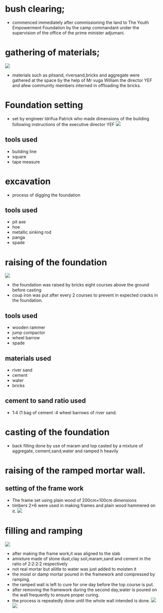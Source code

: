 # bush clearing;
- commenced immediately after commissioning the land to The Youth Empowerment Foundation by the camp commandant under the supervision of the office of the prime minister adjumani.
# gathering of materials;
![](Images/setting.jpg)
- materials such as pitsand, riversand,bricks and aggregate were gathered at the space by the help of Mr vuga William the director YEF and afew community members interned in offloading the bricks.
# Foundation setting
- set by engineer Idrifua Patrick who made dimensions of the building following instructions of the executive director YEF
![](Images/setting.jpg)

## tools used
- building line
- square
- tape measure
# excavation
- process of digging the foundation
## tools used
- pit axe
- hoe
- metallic sinking rod
- panga
- spade
# raising of the foundation
![](Images/raisingfoudation.jpeg)
- the foundation was raised by bricks eight courses above the ground before casting
- coup iron was put after every 2 courses to prevent in expected cracks in the foundation.
## tools used
- wooden rammer
- jump compactor
- wheel barrow
- spade
## materials used
- river sand
- cement
- water
- bricks
## cement to sand ratio used
- 1:4 (1 bag of cement :4 wheel barrows of river sand.
# casting of the foundation
- back filling done by use of maram and top casted by a mixture of aggregate, cement,sand,water and ramped h
heavily
# raising of the ramped mortar wall.
## setting of the frame work
- The frame set using plain wood of 200cm×100cm dimensions
- timbers 2×6 were used in making frames and plain wood hammered on it.
![](Images/makingtheframework.jpg)
# filling and ramping

![](Images/ramping.jpeg)
- after making the frame work,it was aligned to the slab
- amixture made of stone dust,clay soil,maram,sand and cement in the ratio of 2:2:2:2 respectively
- not real mortar but aliitle to water was just added to moisten it
- the moist or damp mortar poured in the framework and compressed by ramping.
- the ramped wall is left to cure for one day before the top course is put.
- after removing the framework during the second day,water is poured on the wall frequently to ensure proper curing.
- the process is repeatedly done until the whole wall intended is done.
![](Images/collection.jpg)
![](Images/wall.jpg)




